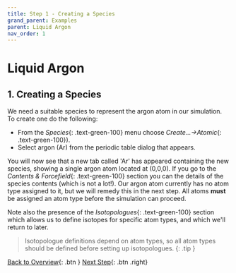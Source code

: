 ```yaml
---
title: Step 1 - Creating a Species
grand_parent: Examples
parent: Liquid Argon
nav_order: 1
---
```

# Liquid Argon

## 1. Creating a Species

We need a suitable species to represent the argon atom in our simulation. To create one do the following:

- From the _Species_{: .text-green-100} menu choose _Create...→Atomic_{: .text-green-100}).
- Select argon (Ar) from the periodic table dialog that appears.

You will now see that a new tab called 'Ar' has appeared containing the new species, showing a single argon atom located at (0,0,0). If you go to the _Contents & Forcefield_{: .text-green-100} section you can the details of the species contents (which is not a lot!). Our argon atom currently has no atom type assigned to it, but we will remedy this in the next step. All atoms **must** be assigned an atom type before the simulation can proceed.

Note also the presence of the _Isotopologues_{: .text-green-100} section which allows us to define isotopes for specific atom types, and which we'll return to later.

> Isotopologue definitions depend on atom types, so all atom types should be defined before setting up isotopologues.
{: .tip }

[Back to Overview](index.md){: .btn }   [Next Step](step2.md){: .btn .right}
